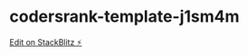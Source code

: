 # codersrank-template-j1sm4m

[Edit on StackBlitz ⚡️](https://stackblitz.com/edit/codersrank-template-j1sm4m)